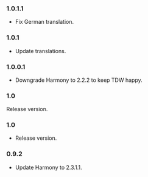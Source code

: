 ### 1.0.1.1
- Fix German translation.

### 1.0.1
- Update translations.

### 1.0.0.1
- Downgrade Harmony to 2.2.2 to keep TDW happy.

### 1.0
Release version.

### 1.0
- Release version.

### 0.9.2
- Update Harmony to 2.3.1.1.